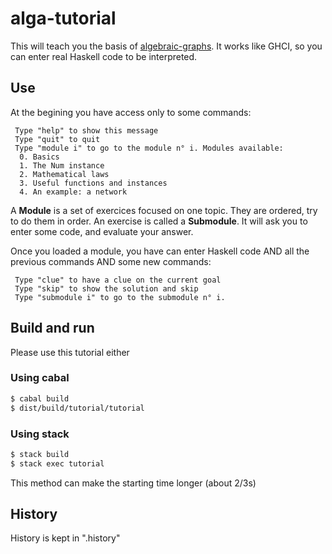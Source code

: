 # alga-tutorial

This will teach you the basis of [algebraic-graphs](https://github.com/snowleopard/alga). It works like GHCI, so you can enter real Haskell code to be interpreted.

## Use
At the begining you have access only to some commands:
```
 Type "help" to show this message 
 Type "quit" to quit 
 Type "module i" to go to the module n° i. Modules available:  
  0. Basics 
  1. The Num instance 
  2. Mathematical laws 
  3. Useful functions and instances 
  4. An example: a network
```

A __Module__ is a set of exercices focused on one topic. They are ordered, try to do them in order.
An exercise is called a __Submodule__. It will ask you to enter some code, and evaluate your answer.

Once you loaded a module, you have can enter Haskell code AND all the previous commands AND some new commands:
```
 Type "clue" to have a clue on the current goal
 Type "skip" to show the solution and skip
 Type "submodule i" to go to the submodule n° i.
```

## Build and run

Please use this tutorial either

### Using cabal
```Bash
$ cabal build
$ dist/build/tutorial/tutorial
```

### Using stack
```Bash
$ stack build
$ stack exec tutorial
```

This method can make the starting time longer (about 2/3s)

## History
History is kept in ".history"
